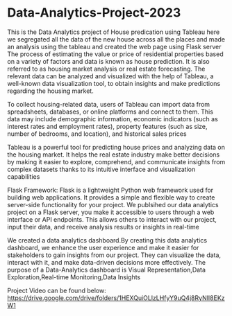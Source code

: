 # Data-Analytics-Project-2023
This is the Data Analytics project of House predication using Tableau here we segregated all the data of the new house across all the places and made an analysis using the tableau and created the web page using Flask server
The process of estimating the value or price of residential properties based on a variety of factors and data is known as house prediction. It is also referred to as housing market analysis or real estate forecasting. The relevant data can be analyzed and visualized with the help of Tableau, a well-known data visualization tool, to obtain insights and make predictions regarding the housing market.

To collect housing-related data, users of Tableau can import data from spreadsheets, databases, or online platforms and connect to them. This data may include demographic information, economic indicators (such as interest rates and employment rates), property features (such as size, number of bedrooms, and location), and historical sales prices

Tableau is a powerful tool for predicting house prices and analyzing data on the housing market. It helps the real estate industry make better decisions by making it easier to explore, comprehend, and communicate insights from complex datasets thanks to its intuitive interface and visualization capabilities

Flask Framework: Flask is a lightweight Python web framework used for building web applications. It provides a simple and flexible way to create server-side functionality for your project.
We publsihed our data analytics project on a Flask server, you make it accessible to users through a web interface or API endpoints. This allows others to interact with our project, input their data, and receive analysis results or insights in real-time

We created a data analytics dashboard.By creating this data analytics dashboard, we enhance the user experience and make it easier for stakeholders to gain insights from our project. They can visualize the data, interact with it, and make data-driven decisions more effectively.
The purpose of a Data-Analytics dashboard is Visual Representation,Data Exploration,Real-time Monitoring,Data Insights

Project Video can be found below:
https://drive.google.com/drive/folders/1HEXQuiOLlzLHfyY9uQ4j8RyNlI8EKzW1
